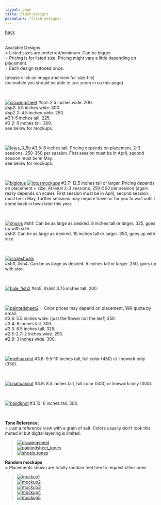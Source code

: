 ```yaml
---
layout: page
title: Flash-Designs
permalink: /flash-designs/
---
```

<a href="/">back</a>
<br>
<br><br>
Available Designs:  
= Listed sizes are preferred/minimum. Can be bigger.  
= Pricing is for listed size. Pricing might vary a little depending on placement.    
= Each design tattooed once.  
  
(please click on image and view full size file)  
(on mobile you should be able to just zoom in on this page)  
<br><br>



[![drawingsheet](/images/flash/drawingsheet.jpg)](https://frogsfrogs.github.io/images/flash/drawingsheet.jpg)
#sp1: 2.5 inches wide. 200.  
#sp2: 5.5 inches wide. 300.  
#sp2.2: 4.5 inches wide. 250.  
#3.1: 6 inches tall. 225.  
#3.2: 6 inches tall. 300.  
see below for mockups.  
<br>
<br>

[![lotus_3_5b](/images/flash/lotus_3_5b.jpg)](https://frogsfrogs.github.io/images/flash/lotus_3_5b.jpg) 
#3.5: 8 inches tall. Pricing depends on placement. 2-3 sessions, 250-350 per session. First session must be in April, second session must be in May.  
see below for mockups.  
<br>
<br>

[![biglotus](/images/flash/Biglotus.png)](https://frogsfrogs.github.io/images/flash/Biglotus.png)
[![lotusmockups](/images/flash/lotusmockups.jpg)](https://frogsfrogs.github.io/images/flash/lotusmockups.jpg)
#3.7: 12.5 inches tall or larger. Pricing depends on placement + size. At least 2-3 sessions, 250-500 per session (again really depends on scale). First session must be in April, second session must be in May, further sessions may require travel or for you to wait until I come back in town later this year.    
<br>
<br>

[![shoals](/images/flash/shoals.jpg)](https://frogsfrogs.github.io/images/flash/shoals.jpg)
#sh1: Can be as large as desired. 8 inches tall or larger. 325, goes up with size.  
#sh2: Can be as large as desired. 10 inches tall or larger. 350, goes up with size.  
<br>
<br>

<!-- [![shoal3](/images/flash/circleshoal3.jpg)](https://frogsfrogs.github.io/images/flash/circleshoal3.jpg)
[![shoal4](/images/flash/circleshoal4.jpg)](https://frogsfrogs.github.io/images/flash/circleshoal4.jpg)  
#sh3, #sh4: Can be as large as desired. Minimum size 5 inches tall. Starts at 250.  
<br>
<br> -->

[![circleshoals](/images/flash/circleshoals.jpg)](https://frogsfrogs.github.io/images/flash/circleshoalsjpg)  
#sh3, #sh4: Can be as large as desired. 5 inches tall or larger. 250, goes up with size.  
<br>
<br>

[![hole_fish2](/images/flash/hole_fish2.jpg)](https://frogsfrogs.github.io/images/flash/hole_fish2.jpg)
#sh5, #sh6: 3.75 inches tall. 200.  
<br>
<br>

[![paintedsheet2](/images/flash/paintedsheet2.jpg)](https://frogsfrogs.github.io/images/flash/paintedsheet2.jpg)
= Color prices may depend on placement. Will quote by email.    
#3.6: 5.5 inches wide. (just the flower not the leaf) 350.  
#3.4: 6 inches tall. 300.  
#3.3: 6.5 inches tall. 325.    
#2.5-2.7: 2 inches wide. 250.  
#2.8: 3 inches wide. 300.  
<br>
<br> 

[![meihuaknot](/images/flash/3_8.jpg)](https://frogsfrogs.github.io/images/flash/3_8.jpg)
#3.8: 9.5-10 inches tall, full color (450) or linework only (350).  
<br>
<br>

[![chahuaknot](/images/flash/3_9.jpg)](https://frogsfrogs.github.io/images/flash/3_9.jpg)
#3.9: 8.5 inches tall, full color (500) or linework only (300).  
<br>
<br>

[![handknot](/images/flash/3_10.jpg)](https://frogsfrogs.github.io/images/flash/3_10.jpg)
#3.10: 6 inches tall. 300.  
<br>
<br>

**Tone Reference.**  
= Just a reference view with a grain of salt. Colors usually don't look this muted irl but digital layering is limited.  
>[![drawingsheet](/images/flash/drawingsheet_tones.jpg)](https://frogsfrogs.github.io/images/flash/drawingsheet_tones.jpg)  
>[![paintedsheet_tones](/images/flash/paintedsheet_tones.jpg)](https://frogsfrogs.github.io/images/flash/paintedsheet_tones.jpg)  
>[![shoals_tones](/images/flash/shoals_tones.jpg)](https://frogsfrogs.github.io/images/flash/shoals_tones.jpg)  

**Random mockups**  
= Placements shown are totally random feel free to request other ones  
>[![mockup1](/images/flash/mockup1.jpg)](https://frogsfrogs.github.io/images/flash/mockup1.jpg)  
>[![mockup2](/images/flash/mockup2.jpg)](https://frogsfrogs.github.io/images/flash/mockup2.jpg)  
>[![mockup3](/images/flash/mockup3.jpg)](https://frogsfrogs.github.io/images/flash/mockup3.jpg)  
>[![mockup4](/images/flash/mockup4.jpg)](https://frogsfrogs.github.io/images/flash/mockup4.jpg)  
>[![mockup5](/images/flash/mockup5.jpg)](https://frogsfrogs.github.io/images/flash/mockup5.jpg)  

<!-- >[![sparrows_mockup](/images/flash/sparrows_mockup.jpg)](https://frogsfrogs.github.io/images/flash/sparrows_mockup.jpg)  
>[![redlotusmockup](/images/flash/redlotus_mockup.jpg)](https://frogsfrogs.github.io/images/flash/redlotus_mockup.jpg)  
>[![swallow_axolotl](/images/flash/swallow_axolotl.jpg)](https://frogsfrogs.github.io/images/flash/swallow_axolotl.jpg)  
>[![lotus_mockups](/images/flash/lotus_mockups.jpg)](https://frogsfrogs.github.io/images/flash/lotus_mockups.jpg)  
>[![shoals_mockup_1](/images/flash/shoals_mockup_1.jpg)](https://frogsfrogs.github.io/images/flash/shoals_mockup_1.jpg)  
>[![shoalplacement2](/images/flash/shoalplacement2.JPG)](https://frogsfrogs.github.io/images/flash/shoalplacement2.JPG)  
>[![shoals_mockup_2](/images/flash/shoals_mockup_2.jpg)](https://frogsfrogs.github.io/images/flash/shoals_mockup_2.jpg)  
>[![shoalplacement](/images/flash/shoalplacement.JPG)](https://frogsfrogs.github.io/images/flash/shoalplacement.JPG)  
>[![persimmons_mockup](/images/flash/persimmons_mockup.jpg)](https://frogsfrogs.github.io/images/flash/persimmons_mockup.jpg)  
 -->
<!-- > Sparrows.  
>[![sparrows](/images/flash/sparrows.jpg)](https://frogsfrogs.github.io/images/flash/sparrows.jpg)  
> #sp1: 2.5 inches wide.  
> #sp2: 4 to 5 inches wide.  

> Left sparrow in #sp2 available by itself
 >[![sparrow2](/images/flash/sparrow2.jpg)](https://frogsfrogs.github.io/images/flash/sparrow2.jpg)  
> #sp2.2: 3.5 to 4.5 inches wide.  
  
> Axolotl.  
> [![axolotl](/images/flash/axolotl.jpg)](https://frogsfrogs.github.io/images/flash/axolotl.jpg)  
> #3.1: 6 inches tall.  

> Swallow.  
>[![swallow](/images/flash/swallow.jpg)](https://frogsfrogs.github.io/images/flash/swallow.jpg)  
> #3.2: 5 inches tall.  

> Lotus.  
>[![lotus_3_3](/images/flash/lotus_3_3.jpg)](https://frogsfrogs.github.io/images/flash/lotus_3_3.jpg)  
> #3.3: 5-7 inches tall.  

> Lotus.  
>[![lotus_3_4](/images/flash/lotus_3_4.jpg)](https://frogsfrogs.github.io/images/flash/lotus_3_4.jpg)  
> #3.4: 5-7 inches tall.  

> Red lotus.  
[![lotus_3_5b](/images/flash/lotus_3_5b.jpg)](https://frogsfrogs.github.io/images/flash/lotus_3_5b.jpg) 
> #3.5: 8 inches tall.  
  
> Shoal.  
>[![shoal1](/images/flash/shoal1.jpg)](https://frogsfrogs.github.io/images/flash/shoal1.jpg)  
> #sh1: 12 inches tall.  
  
> Shoal.  
>[![shoal2](/images/flash/shoal2.jpg)](https://frogsfrogs.github.io/images/flash/shoal2.jpg)  
> #sh1: 12 inches tall.  

> Persimmon.  
>[![persimmon](/images/flash/persimmons-color-brush-2-web.jpg)](https://frogsfrogs.github.io/images/flash/persimmons-color-brush-2-web.jpg)  
> size: 2-3 inches wide.   


> Mockups. On a pic of the leg of yrs truly. Scroll down for swatches.  
 >[![sparrows_mockup](/images/flash/sparrows_mockup.jpg)](https://frogsfrogs.github.io/images/flash/sparrows_mockup.jpg)  
>[![swallow_axolotl](/images/flash/swallow_axolotl.jpg)](https://frogsfrogs.github.io/images/flash/swallow_axolotl.jpg)  
>[![lotus_mockups](/images/flash/lotus_mockups.jpg)](https://frogsfrogs.github.io/images/flash/lotus_mockups.jpg)  
>[![redlotusmockup](/images/flash/redlotus_mockup.jpg)](https://frogsfrogs.github.io/images/flash/redlotus_mockup.jpg)  
>[![shoals_mockup_1](/images/flash/shoals_mockup_1.jpg)](https://frogsfrogs.github.io/images/flash/shoals_mockup_1.jpg)  
>[![shoalplacement2](/images/flash/shoalplacement2.JPG)](https://frogsfrogs.github.io/images/flash/shoalplacement2.JPG)  
>[![shoals_mockup_2](/images/flash/shoals_mockup_2.jpg)](https://frogsfrogs.github.io/images/flash/shoals_mockup_2.jpg)  
>[![shoalplacement](/images/flash/shoalplacement.JPG)](https://frogsfrogs.github.io/images/flash/shoalplacement.JPG)  
>[![persimmons_mockup](/images/flash/persimmons_mockup.jpg)](https://frogsfrogs.github.io/images/flash/persimmons_mockup.jpg)  

> Tone samples for not my leg    
>[![sparrows_dark](/images/flash/sparrows_dark.jpg)](https://frogsfrogs.github.io/images/flash/sparrows_dark.jpg)  
>[![swallow_mid](/images/flash/swallow_mid.jpg)](https://frogsfrogs.github.io/images/flash/swallow_mid.jpg)  
>[![shoal1_mid](/images/flash/shoal1_mid.jpg)](https://frogsfrogs.github.io/images/flash/shoal1_mid.jpg)  
>[![shoal2_dark](/images/flash/shoal2_dark.jpg)](https://frogsfrogs.github.io/images/flash/shoal2_dark.jpg)  
>[![axolotl_mid](/images/flash/axolotl_mid.jpg)](https://frogsfrogs.github.io/images/flash/axolotl_mid.jpg)  
>[![lotus_3_3_dark](/images/flash/lotus_3_3_dark.jpg)](https://frogsfrogs.github.io/images/flash/lotus_3_3_dark.jpg)  
>[![redlotus_dark](/images/flash/redlotus_dark.jpg)](https://frogsfrogs.github.io/images/flash/redlotus_dark.jpg)  
>[![persimmons_mid](/images/flash/persimmons_mid.jpg)](https://frogsfrogs.github.io/images/flash/persimmons_mid.jpg)  


 -->
